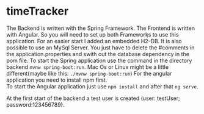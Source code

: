 # timeTracker
The Backend is written with the Spring Framework. 
The Frontend is written with Angular.
So you will need to set up both Frameworks to use this application.
For an easier start I added an embedded H2-DB. It is also possible to use an MySql Server.
You just have to delete the #comments in the application.properties and swith out the database dependency in the pom file.
To start the Spring application use the command in the directory backend `mvnw spring-boot:run`. 
Mac Os or Linux might be a little different(maybe like this: `./mvnw spring-boot:run`)
For the angular application you need to install npm first.  
To start the Angular application just use `npm install` and after that `ng serve`.

At the first start of the backend a test user is created (user: testUser; password:123456789).
